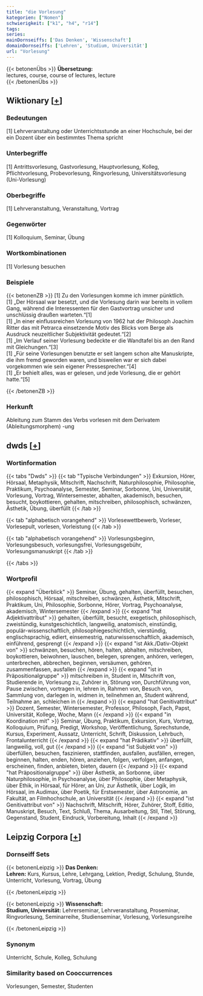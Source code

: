 ```yaml
---
title: "die Vorlesung"
kategorien: ["Nomen"]
schwierigkeit: ["k1", "h4", "r14"]
tags:
series:
mainDornseiffs: ['Das Denken', 'Wissenschaft']
domainDornseiffs: ['Lehren', 'Studium, Universität']
url: "Vorlesung"
---
```


{{< betonenÜbs >}}
**Übersetzung:**  
lectures, course, course of lectures, lecture  
{{< /betonenÜbs >}}

## Wiktionary [[+](https://de.wiktionary.org/wiki/Vorlesung)]

### Bedeutungen
[1] Lehrveranstaltung oder Unterrichtsstunde an einer Hochschule, bei der ein Dozent über ein bestimmtes Thema spricht  

### Unterbegriffe
[1] Antrittsvorlesung, Gastvorlesung, Hauptvorlesung, Kolleg, Pflichtvorlesung, Probevorlesung, Ringvorlesung, Universitätsvorlesung (Uni-Vorlesung)  

### Oberbegriffe
[1] Lehrveranstaltung, Veranstaltung, Vortrag  

### Gegenwörter
[1] Kolloquium, Seminar, Übung  

### Wortkombinationen
[1] Vorlesung besuchen  

### Beispiele
{{< betonenZB >}}
[1] Zu den Vorlesungen komme ich immer pünktlich.  
[1] „Der Hörsaal war besetzt, und die Vorlesung darin war bereits in vollem Gang, während die Interessenten für den Gastvortrag unsicher und unschlüssig draußen warteten.“[1]  
[1] „In einer einflussreichen Vorlesung von 1962 hat der Philosoph Joachim Ritter das mit Petrarca einsetzende Motiv des Blicks vom Berge als Ausdruck neuzeitlicher Subjektivität gedeutet.“[2]  
[1] „Im Verlauf seiner Vorlesung bedeckte er die Wandtafel bis an den Rand mit Gleichungen.“[3]  
[1] „Für seine Vorlesungen benutzte er seit langem schon alte Manuskripte, die ihm fremd geworden waren, und bisweilen war er sich dabei vorgekommen wie sein eigener Pressesprecher.“[4]  
[1] „Er behielt alles, was er gelesen, und jede Vorlesung, die er gehört hatte.“[5]  

{{< /betonenZB >}}
### Herkunft
Ableitung zum Stamm des Verbs vorlesen mit dem Derivatem (Ableitungsmorphem) -ung  



## dwds [[+](https://www.dwds.de/wb/Vorlesung)]

### Wortinformation
{{< tabs "Dwds" >}}
{{< tab "Typische Verbindungen" >}}
Exkursion, Hörer, Hörsaal, Metaphysik, Mitschrift, Nachschrift, Naturphilosophie, Philosophie, Praktikum, Psychoanalyse, Semester, Seminar, Sorbonne, Uni, Universität, Vorlesung, Vortrag, Wintersemester, abhalten, akademisch, besuchen, besucht, boykottieren, gehalten, mitschreiben, philosophisch, schwänzen, Ästhetik, Übung, überfüllt
{{< /tab >}}

{{< tab "alphabetisch vorangehend" >}}
Vorlesewettbewerb, Vorleser, Vorlesepult, vorlesen, Vorleistung
{{< /tab >}}

{{< tab "alphabetisch vorangehend" >}}
Vorlesungsbeginn, Vorlesungsbesuch, vorlesungsfrei, Vorlesungsgebühr, Vorlesungsmanuskript
{{< /tab >}}

{{< /tabs >}}

### Wortprofil
{{< expand "Überblick" >}} Seminar, Übung, gehalten, überfüllt, besuchen, philosophisch, Hörsaal, mitschreiben, schwänzen, Ästhetik, Mitschrift, Praktikum, Uni, Philosophie, Sorbonne, Hörer, Vortrag, Psychoanalyse, akademisch, Wintersemester {{< /expand >}}
{{< expand "hat Adjektivattribut" >}} gehalten, überfüllt, besucht, exegetisch, philosophisch, zweistündig, kunstgeschichtlich, langweilig, anatomisch, einstündig, populär-wissenschaftlich, philosophiegeschichtlich, vierstündig, englischsprachig, ediert, einsemestrig, naturwissenschaftlich, akademisch, einführend, gesprengt {{< /expand >}}
{{< expand "ist Akk./Dativ-Objekt von" >}} schwänzen, besuchen, hören, halten, abhalten, mitschreiben, boykottieren, beiwohnen, lauschen, belegen, sprengen, anhören, verlegen, unterbrechen, abbrechen, beginnen, versäumen, gehören, zusammenfassen, ausfallen {{< /expand >}}
{{< expand "ist in Präpositionalgruppe" >}} mitschreiben in, Student in, Mitschrift von, Studierende in, Vorlesung zu, Zuhörer in, Störung von, Durchführung von, Pause zwischen, vortragen in, lehren in, Rahmen von, Besuch von, Sammlung von, darlegen in, widmen in, teilnehmen an, Student während, Teilnahme an, schleichen in {{< /expand >}}
{{< expand "hat Genitivattribut" >}} Dozent, Semester, Wintersemester, Professor, Philosoph, Fach, Papst, Universität, Kollege, Woche, Mann {{< /expand >}}
{{< expand "in Koordination mit" >}} Seminar, Übung, Praktikum, Exkursion, Kurs, Vortrag, Kolloquium, Prüfung, Predigt, Workshop, Veröffentlichung, Sprechstunde, Kursus, Experiment, Aussatz, Unterricht, Schrift, Diskussion, Lehrbuch, Frontalunterricht {{< /expand >}}
{{< expand "hat Prädikativ" >}} überfüllt, langweilig, voll, gut {{< /expand >}}
{{< expand "ist Subjekt von" >}} überfüllen, besuchen, faszinieren, stattfinden, ausfallen, ausfällen, erregen, beginnen, halten, enden, hören, anziehen, folgen, verfolgen, anfangen, erscheinen, finden, anbieten, bieten, dauern {{< /expand >}}
{{< expand "hat Präpositionalgruppe" >}} über Ästhetik, an Sorbonne, über Naturphilosophie, in Psychoanalyse, über Philosophie, über Metaphysik, über Ethik, in Hörsaal, für Hörer, an Uni, zur Ästhetik, über Logik, im Hörsaal, im Audimax, über Poetik, für Erstsemester, über Astronomie, an Fakultät, an Filmhochschule, an Universität {{< /expand >}}
{{< expand "ist Genitivattribut von" >}} Nachschrift, Mitschrift, Hörer, Zuhörer, Stoff, Editio, Manuskript, Besuch, Text, Schluß, Thema, Ausarbeitung, Stil, Titel, Störung, Gegenstand, Student, Eindruck, Vorbereitung, Inhalt {{< /expand >}}

## Leipzig Corpora [[+](https://corpora.uni-leipzig.de/en/res?word=Vorlesung&corpusId=deu_newscrawl-public_2018)]

### Dornseiff Sets
{{< betonenLeipzig >}}
**Das Denken:**  
**Lehren:** Kurs, Kursus, Lehre, Lehrgang, Lektion, Predigt, Schulung, Stunde, Unterricht, Vorlesung, Vortrag, Übung  

{{< /betonenLeipzig >}}


{{< betonenLeipzig >}}
**Wissenschaft:**  
**Studium, Universität:** Lehrerseminar, Lehrveranstaltung, Proseminar, Ringvorlesung, Seminarreihe, Studienseminar, Vorlesung, Vorlesungsreihe  

{{< /betonenLeipzig >}}

### Synonym
Unterricht, Schule, Kolleg, Schulung


### Similarity based on Cooccurrences
Vorlesungen, Semester, Studenten

